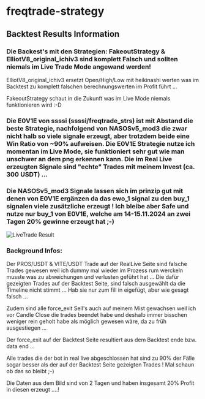# freqtrade-strategy

## Backtest Results Information

### Die Backest's mit den Strategien: FakeoutStrategy & ElliotV8_original_ichiv3 sind komplett Falsch und sollten niemals im Live Trade Mode angewand werden!

ElliotV8_original_ichiv3 ersetzt Open/High/Low mit heikinashi werten was im Backtest zu komplett falschen berechnungswerten im Profit führt ...

FakeoutStrategy schaut in die Zukunft was im Live Mode niemals funktionieren wird :-D

### Die E0V1E von ssssi (ssssi/freqtrade_strs) ist mit Abstand die beste Strategie, nachfolgend von NASOSv5_mod3 die zwar nicht halb so viele signale erzeugt, aber trotzdem beide eine Win Ratio von ~90% aufweisen. Die E0V1E Strategie nutze ich momentan im Live Mode, sie funktioniert sehr gut wie man unschwer an dem png erkennen kann. Die im Real Live erzeugten Signale sind "echte" Trades mit meinem Invest (ca. 300 USDT) ...

### Die NASOSv5_mod3 Signale lassen sich im prinzip gut mit denen von E0V1E ergänzen da das ewo_1 signal zu den buy_1 signalen viele zusätzliche erzeugt ! Ich bleibe aber Safe und nutze nur buy_1 von E0V1E, welche am 14-15.11.2024 an zwei Tagen 20% gewinne erzeugt hat ;-)

![LiveTrade Result](https://raw.githubusercontent.com/Mastaaa1987/freqtrade-strategy/refs/heads/main/user_data/E0V1E_LiveRun_and_backtest_results-2024-11-14_2024-11-16.png)

### Background Infos:

Der PROS/USDT & VITE/USDT Trade auf der RealLive Seite sind falsche Trades gewesen weil ich dummy mal wieder im Prozess rum werckeln musste was zu abweichungen und verlusten geführt hat ... Die dafür gezeigten Trades auf der Backtest Seite, sind falsch ausgewählt da die Timeline nicht stimmt ... Hab sie nur zum fill in eigefügt, aber wie gesagt falsch ...

Zudem sind alle force_exit Sell's auch auf meinem Mist gewachsen weil ich vor Candle Close die trades beendet habe und deshalb immer bisschen weniger rein geholt habe als möglich gewesen wäre, da zu früh ausgestiegen ...

Der force_exit auf der Backtest Seite resultiert aus dem Backtest ende bzw. data end ...

Alle trades die der bot in real live abgeschlossen hat sind zu 90% der Fälle sogar besser als der auf der Backtest Seite gezeigten Trades ! Mal schaun ob das so bleibt ;-)

Die Daten aus dem Bild sind von 2 Tagen und haben insgesamt 20% Profit in diesen erzeugt ....!
